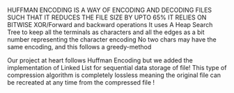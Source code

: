 
HUFFMAN ENCODING IS A WAY OF ENCODING AND DECODING FILES SUCH THAT IT REDUCES THE FILE SIZE BY UPTO 65% 
IT RELIES ON BITWISE XOR/Forward and backward operations
It uses A Heap Search Tree to keep all the terminals as characters and all the edges as a bit number representing the character encoding
No two chars may have the same encoding, and this follows a greedy-method

Our project at heart follows Huffman Encoding but we added the implementation of Linked List for sequential data storage of file! 
This type of compression algorithm is completely lossless meaning the original file can be recreated at any time from the compressed file !
